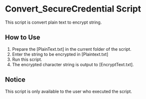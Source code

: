 # Convert_SecureCredential Script

This script is convert plain text to encrypt string. 

## How to Use

1. Prepare the [PlainText.txt] in the current folder of the script.
2. Enter the string to be encrypted in [Plaintext.txt]
3. Run this script.
4. The encrypted character string is output to [EncryptText.txt].

## Notice

This script is only available to the user who executed the script.

